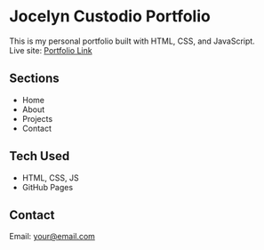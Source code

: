 # Jocelyn Custodio Portfolio
This is my personal portfolio built with HTML, CSS, and JavaScript.  
Live site: [Portfolio Link](https://jocelyncustodio.github.io/custodio-portfolio/)  

## Sections
- Home
- About
- Projects
- Contact  

## Tech Used
- HTML, CSS, JS
- GitHub Pages  

## Contact
Email: your@email.com
